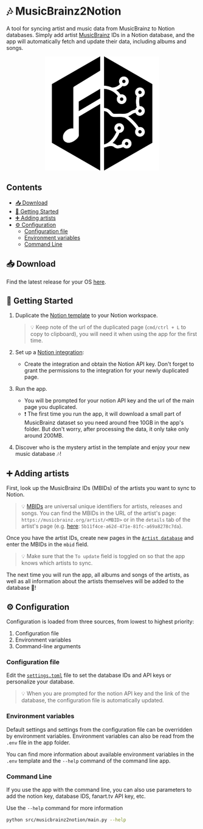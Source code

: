 # 🎶 MusicBrainz2Notion

<!-- TODO: Don't talk about MusicBrainz from the 1st paragraph, explain what it does on a high level and explain what is MusicBrainz -->
<!-- MusicBrainz2Notion is an automated tool that syncs artist and music data to Notion, making it easy to keep your music database up-to-date. By adding artist IDs to a Notion database, the app automatically retrieves and updates data about artists, albums, and songs, providing a centralized place to browse and organize your favorite music.
-->
A tool for syncing artist and music data from MusicBrainz to Notion databases.
Simply add artist [MusicBrainz](https://musicbrainz.org/) IDs in a Notion database, and the app will automatically fetch and update their data, including albums and songs.

<!-- TODO: Explain how it works (read the database, looks at `To update` artists and get the data of Artist, their albums and songs from MusicBrainz, and update the database) -->

<p align="center">
  <img src="media/musicbrainz_black_and_white.png" alt="Logo" width="300">
</p>

## Contents <!-- omit from toc -->

- [📥 Download](#-download)
- [🏃 Getting Started](#-getting-started)
- [➕ Adding artists](#-adding-artists)
- [⚙️ Configuration](#️-configuration)
  - [Configuration file](#configuration-file)
  - [Environment variables](#environment-variables)
  - [Command Line](#command-line)

## 📥 Download

Find the latest release for your OS [here](https://github.com/Kajiih/MusicBrainz2Notion/releases/latest).

## 🏃 Getting Started

1. Duplicate the [Notion template](https://steel-pram-3bf.notion.site/El-Music-Box-2-0-10e20647c8df80368434ea6ac7208981) to your Notion workspace.
   > 💡 Keep note of the url of the duplicated page (`cmd/ctrl + L` to copy to clipboard), you will need it when using the app for the first time.

2. Set up a [Notion integration](https://developers.notion.com/docs/create-a-notion-integration#getting-started):
   - Create the integration and obtain the Notion API key. Don't forget to grant the permissions to the integration for your newly duplicated page.

3. Run the app.
    - You will be prompted for your notion API key and the url of the main page you duplicated.
    - ❗ The first time you run the app, it will download a small part of MusicBrainz dataset so you need around free 10GB in the app's folder. But don't worry, after processing the data, it only take only around 200MB.

4. Discover who is the mystery artist in the template and enjoy your new music database 🎶!

## ➕ Adding artists

First, look up the MusicBrainz IDs (MBIDs) of the artists you want to sync to Notion.

> 💡 [MBIDs](https://musicbrainz.org/doc/MusicBrainz_Identifier) are universal unique identifiers for artists, releases and songs. You can find the MBIDs in the URL of the artist's page: `https://musicbrainz.org/artist/<MBID>` or in the `details` tab of the artist's page (e.g. [here](https://musicbrainz.org/artist/5b11f4ce-a62d-471e-81fc-a69a8278c7da/details): `5b11f4ce-a62d-471e-81fc-a69a8278c7da`).

Once you have the artist IDs, create new pages in the [`Artist database`](https://steel-pram-3bf.notion.site/10e20647c8df80ae923cfa8e19d109d4?v=10e20647c8df81a58be0000cbafdcff3&pvs=4) and enter the MBIDs in the `mbid` field.

> 💡 Make sure that the `To update` field is toggled on so that the app knows which artists to sync.

The next time you will run the app, all albums and songs of the artists, as well as all information about the artists themselves will be added to the database 🎉!

## ⚙️ Configuration

Configuration is loaded from three sources, from lowest to highest priority:

 1. Configuration file
 2. Environment variables
 3. Command-line arguments

### Configuration file

Edit the [`settings.toml`](./settings.toml) file to set the database IDs and API keys or personalize your database.

> 💡 When you are prompted for the notion API key and the link of the database, the configuration file is automatically updated.

### Environment variables

Default settings and settings from the configuration file can be overridden by environment variables.
Environment variables can also be read from the `.env` file in the app folder.

You can find more information about available environment variables in the `.env` template and the `--help` command of the command line app.

### Command Line

If you use the app with the command line, you can also use parameters to add the notion key, database IDS, fanart.tv API key, etc.

Use the `--help` command for more information

```bash
python src/musicbrainz2notion/main.py --help
```
